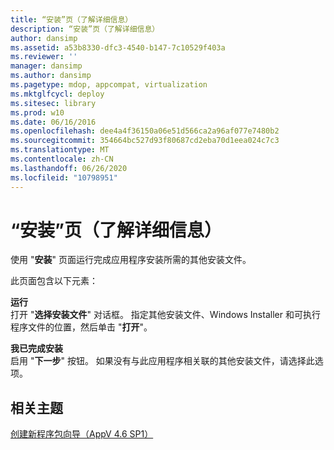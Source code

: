 ```yaml
---
title: “安装”页（了解详细信息）
description: “安装”页（了解详细信息）
author: dansimp
ms.assetid: a53b8330-dfc3-4540-b147-7c10529f403a
ms.reviewer: ''
manager: dansimp
ms.author: dansimp
ms.pagetype: mdop, appcompat, virtualization
ms.mktglfcycl: deploy
ms.sitesec: library
ms.prod: w10
ms.date: 06/16/2016
ms.openlocfilehash: dee4a4f36150a06e51d566ca2a96af077e7480b2
ms.sourcegitcommit: 354664bc527d93f80687cd2eba70d1eea024c7c3
ms.translationtype: MT
ms.contentlocale: zh-CN
ms.lasthandoff: 06/26/2020
ms.locfileid: "10798951"
---
```

# “安装”页（了解详细信息）


使用 "**安装**" 页面运行完成应用程序安装所需的其他安装文件。

此页面包含以下元素：

<a href="" id="run"></a>**运行**  
打开 "**选择安装文件**" 对话框。 指定其他安装文件、Windows Installer 和可执行程序文件的位置，然后单击 "**打开**"。

<a href="" id="i-am-finished-installing"></a>**我已完成安装**  
启用 "**下一步**" 按钮。 如果没有与此应用程序相关联的其他安装文件，请选择此选项。

## 相关主题


[创建新程序包向导（AppV 4.6 SP1）](create-new-package-wizard---appv-46-sp1-.md)

 

 





